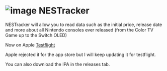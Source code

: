 # ![image](https://github.com/Techtronis/NESTracker/assets/108685009/b37a87a6-338f-40e2-a130-a51a1140f939) NESTracker
NESTracker will allow you to read data such as the initial price, release date and more about all Nintendo consoles ever released (from the Color TV Game up to the Switch OLED)

Now on Apple [Testflight](https://testflight.apple.com/join/wwep90dI)

Apple rejected it for the app store but I will keep updating it for testflight.

You can also download the IPA in the releases tab.




